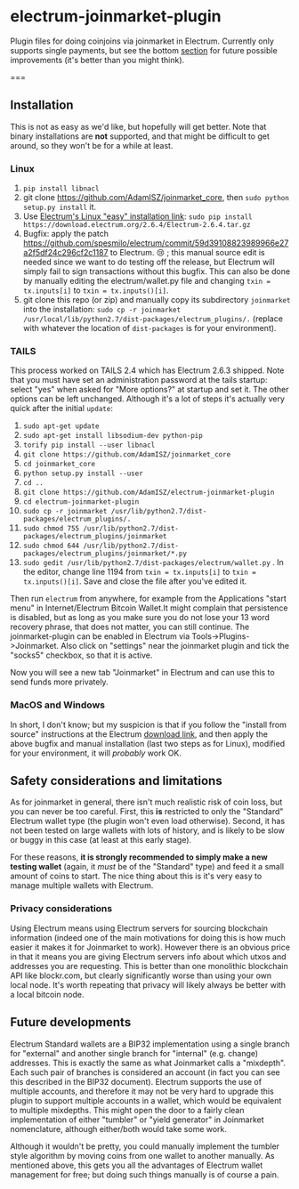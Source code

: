 # electrum-joinmarket-plugin
Plugin files for doing coinjoins via joinmarket in Electrum. Currently only supports single payments, but see the bottom [section](#future-developments) for future possible improvements (it's better than you might think).

===

## Installation

This is not as easy as we'd like, but hopefully will get better. Note that binary installations are **not** supported, and that might be difficult to get around, so they won't be for a while at least.

### Linux

1. `pip install libnacl`
2. git clone https://github.com/AdamISZ/joinmarket_core, then `sudo python setup.py install` it.
3. Use [Electrum's Linux "easy" installation link](https://electrum.org/#download):  `sudo pip install https://download.electrum.org/2.6.4/Electrum-2.6.4.tar.gz` 
4. Bugfix: apply the patch https://github.com/spesmilo/electrum/commit/59d39108823989966e27a2f5df24c296cf2c1187 to Electrum. :cry: ; this manual source edit is needed since we want to do testing off the release, but Electrum will simply fail to sign transactions without this bugfix. This can also be done by manually editing the electrum/wallet.py file and changing `txin = tx.inputs[i]` to `txin = tx.inputs()[i]`.
5. git clone this repo (or zip) and manually copy its subdirectory `joinmarket` into the installation: `sudo cp -r joinmarket /usr/local/lib/python2.7/dist-packages/electrum_plugins/.` (replace with whatever the location of `dist-packages` is for your environment).

### TAILS

This process worked on TAILS 2.4 which has Electrum 2.6.3 shipped. Note that you must have set an administration password at the tails startup: select "yes" when asked for "More options?" at startup and set it. The other options can be left unchanged. Although it's a lot of steps it's actually very quick after the initial `update`:

1. `sudo apt-get update`
2. `sudo apt-get install libsodium-dev python-pip`
3. `torify pip install --user libnacl`
4. `git clone https://github.com/AdamISZ/joinmarket_core`
5. `cd joinmarket_core`
6. `python setup.py install --user`
7. `cd ..`
8. `git clone https://github.com/AdamISZ/electrum-joinmarket-plugin`
9. `cd electrum-joinmarket-plugin`
9. `sudo cp -r joinmarket /usr/lib/python2.7/dist-packages/electrum_plugins/.`
10. `sudo chmod 755 /usr/lib/python2.7/dist-packages/electrum_plugins/joinmarket`
11. `sudo chmod 644 /usr/lib/python2.7/dist-packages/electrum_plugins/joinmarket/*.py`
12. `sudo gedit /usr/lib/python2.7/dist-packages/electrum/wallet.py` . In the editor, change line 1194 from `txin = tx.inputs[i]` to `txin = tx.inputs()[i]`. Save and close the file after you've edited it.

Then run `electrum` from anywhere, for example from the Applications "start menu" in Internet/Electrum Bitcoin Wallet.It might complain that persistence is disabled, but as long as you make sure you do not lose your 13 word recovery phrase, that does not matter, you can still continue.
The joinmarket-plugin can be enabled in Electrum via Tools->Plugins->Joinmarket. Also click on "settings" near the joinmarket plugin and tick the "socks5" checkbox, so that it is active.

Now you will see a new tab "Joinmarket" in Electrum and can use this to send funds more privately.

### MacOS and Windows

In short, I don't know; but my suspicion is that if you follow the "install from source" instructions at the Electrum [download link](https://electrum.org/#download), and then apply the above bugfix and manual installation (last two steps as for Linux), modified for your environment, it will *probably* work OK.

## Safety considerations and limitations

As for joinmarket in general, there isn't much realistic risk of coin loss, but you can never be too careful. First, this **is** restricted to only the "Standard" Electrum wallet type (the plugin won't even load otherwise). Second, it has not been tested on large wallets with lots of history, and is likely to be slow or buggy in this case (at least at this early stage).

For these reasons, **it is strongly recommended to simply make a new testing wallet** (again, it *must* be of the "Standard" type) and feed it a small amount of coins to start. The nice thing about this is it's very easy to manage multiple wallets with Electrum.

### Privacy considerations

Using Electrum means using Electrum servers for sourcing blockchain information (indeed one of the main motivations for doing this is how much easier it makes it for Joinmarket to work). However there is an obvious price in that it means you are giving Electrum servers info about which utxos and addresses you are requesting. This is better than one monolithic blockchain API like blockr.com, but clearly significantly worse than using your own local node. It's worth repeating that privacy will likely always be better with a local bitcoin node.

## Future developments

Electrum Standard wallets are a BIP32 implementation using a single branch for "external" and another single branch for "internal" (e.g. change) addresses. This is exactly the same as what Joinmarket calls a "mixdepth". Each such pair of branches is considered an account (in fact you can see this described in the BIP32 document). Electrum supports the use of multiple accounts, and therefore it may not be very hard to upgrade this plugin to support multiple accounts in a wallet, which would be equivalent to multiple mixdepths. This might open the door to a fairly clean implementation of either "tumbler" or "yield generator" in Joinmarket nomenclature, although either/both would take some work.

Although it wouldn't be pretty, you could manually implement the tumbler style algorithm by moving coins from one wallet to another manually. As mentioned above, this gets you all the advantages of Electrum wallet management for free; but doing such things manually is of course a pain.
